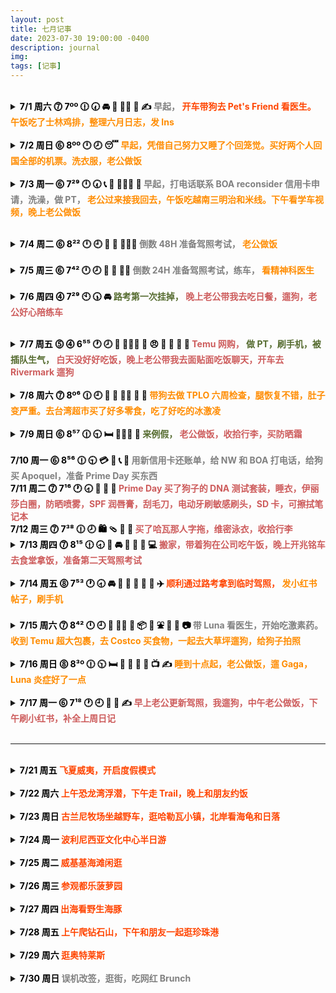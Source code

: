 ```yaml
---
layout: post
title: 七月记事
date: 2023-07-30 19:00:00 -0400
description: journal
img: 
tags: [记事]
---
```



<br>
<details> 
<summary><b><span style="color:black">7/1 周六 ⓻ 7ºº 🕧 🕢 🚘 🐶 🧑‍⚕️ 🥡 ✍️ 
    <span style="color:Gray">早起，</span> 
    <span style="color:OrangeRed">开车带狗去 Pet's Friend 看医生。</span> 
    <span style="color:DarkOrange">午饭吃了士林鸡排，整理六月日志，发 Ins</span> 
</span></b></summary>
<ul>早上起的蛮早的，静态心率是越来越高。继续看 DMV 线路图，写写笔记。本来想说带狗看病前去练练车，老公起的比较晚就算了。早饭吃了老公前一天带回来的菠萝油，然后我开车带狗去 Pet's Friend 看医生，大路上限速都 50 miles 了，不过车少也不难开。医生说她肚子就是比较轻微的细菌感染（虽然我自己看起来还挺严重的 lol）腿，下巴，耳朵，便便，脖子，肚子一圈下来现在只剩一点点皮肤感染了。打了过敏症，比较开心的是保险都可以报销。<br>
Grubhub 买了鸡排当午饭吃，还买了炸蘑菇，满 20 - 6。炸蘑菇很好吃<br>
下午把六月日志整理一下，没有再看驾照相关的东西，还有空发了条 Ins，现在都是两周更一次了，显然已经不把发 Ins 当主业了。不用动脑子整理整理文本就很放松，同时也做了事不觉得是在浪费时间。<br>
吃饭时候追了新的动漫叫《师兄啊师兄》晚饭吃水饺，水煮白菜和中午剩的鸡排。因为天好热喝了好多水。昨天早上还称了一下体重发现只有 50kg 出头了，比之前轻了，最近吃的也都比较少，也不是刻意就没怎么好好做饭吃饭。
</ul>
</details>


<br>
<details > 
<summary><b><span style="color:black">7/2 周日 ⓺ 8ºº 🕛 🕗 😴 
    <span style="color:DarkOrange">早起，凭借自己努力又睡了个回笼觉。买好两个人回国全部的机票。洗衣服，老公做饭</span> 
</span></b></summary>
<ul>六点醒过来，很精神不想睡了。又觉得这两天睡眠着实有点少，昨天勉强 7 小时，今天更少了才 6 小时，昨天也没睡午觉，想着要不像之前一样去楼下睡吧！把狗从笼子里放出来，自己躺地板上，结果穿个短袖还感觉有点冷，套了个外套，睡了会儿觉得有困意，又上楼接着睡去了。一睡就睡到 8 点多，醒过来感觉还怪困的，这下睡满 8 小时总算安心了。最近静态心率疯狂上涨直飙 80，今天总算又降下来点了。<br>
把 10/21 自己和老公上海飞香港的机票买好了，价格和上个月没变化还是 100 刀。帮老公买了 10/7 香港飞上海的机票，价格是 $326，看了下国泰价格一直都是一样的不管时间远近。<br>
下午去了 Costco 买鸡蛋牛奶，大华买菜，吃了麻辣烫，点多了吃得有点撑，嫌口味有点重。回来把邓紫棋《启示录》MV 全看完啦！<br>
洗衣服，老公做了晚饭，红烧了笋和藕丁，本来上午拿了腌排骨出来可能因为天太热已经馊掉了只好扔啦！又吃了点草莓。晚上一起遛狗，换了薄被子，差不多 12 点（早早）上床睡觉。
</ul>
</details>


<br>
<details > 
<summary><b><span style="color:black">7/3 周一 ⓺ 7²⁹ 🕛 🕢 📞 🛀 👨🏽‍⚕️ 🍜
    <span style="color:Gray">早起，打电话联系 BOA reconsider 信用卡申请，洗澡，做 PT，</span> 
    <span style="color:DarkOrange">老公过来接我回去，午饭吃越南三明治和米线。下午看学车视频，晚上老公做饭</span> 
        
</span></b></summary>
<ul>早上 7:30AM 起，打电话去让 BOA reconsider 信用卡申请，说原因是因为我之前申请 Travel Reward 那张卡的 credit line increase 被拒了，一整个大无语，啰哩啰嗦解释了一通，一开始电脑 reconsider 还是美没过，她说会帮我转到上级人工，24 - 48 小时回电。<br>
早上 8 点整打的 Dermatologist 结果没打进，过了一两分钟都打不进，留了 voice mail 发了邮件，后面 8:14 再试的时候打进去了，结果人家说已经没空位了，让我 8/1 整点再打，完全没想到这么抢手。<br>
早饭吃了个面包。<br>
洗个澡，11 点 PT，周一这个时间人真的很多，到 11:30 就好很多了，在那边坐着等了好一会儿房间空出来。今天比较神奇的是自己卷腹竟然一口气做了 80 个中间没有停，感觉比刚去时候强了不少，周三就不去了，准备下驾照考试。<br>
做完 PT 老公过来接我，午饭买了上次的 Bahn Mi，店里吃了一碗 pho，味道还不错。教练约明天练车。<br>
下午就一直看 dmv 练车视频，更新了主页笔记。到晚上就累到不行，去 Poke House 拿了饭，老公回家做了晚饭，有煎三文鱼土豆，藕丁洋葱炒饭，超级好吃哒！
</ul>
</details>


<br>
<details> 
<summary><b><span style="color:black">7/4 周二 ⓺ 8²² 🕛 🕘 🥱 💪 👨🏻‍🍳 
    <span style="color:Gray">倒数 48H 准备驾照考试，</span> 
    <span style="color:DarkOrange">老公做饭</span> 
</span></b></summary>
<ul>今天起床明显感觉到身体累，大概率是因为昨天去做了 PT，没有像前几天那样一醒过来就睡不着了，而是醒过来不想起接着睡。距离考试还有 48 小时。<br>
继续看考试路线，看小红书别人考试的帖子。老公做了一天饭，中午吃的小酥肉藕丁炒饭，洋葱烧鸡肉，晚上吃的红烧排骨年糕。12 点上床睡觉。考试这件事情，就是留给你多少时间都觉得不够准备吧！
</ul>
</details>


<br>
<details> 
<summary><b><span style="color:black">7/5 周三 ⓺ 7⁴² 🕛 🕗 💪 🛀 🧑‍⚕️ 
    <span style="color:Gray">倒数 24H 准备驾照考试，练车，</span> 
    <span style="color:DarkOrange">看精神科医生</span> 
</span></b></summary>
<ul>七点醒，继续睡到八点，有一丁点儿累，刚起床嗓子一丢丢不舒服。24HR LEFT FOR THE DRIVER'S TEST.<br>
收到 NATIONWIDE 报销。今天就不整理什么见医生前的 NOTE 了，直接唠唠嗑说明天一早要去考驾照这件事吧！简单看一下这两个礼拜就是准备去夏威夷旅游计划，想去读书，决定报名考驾照并找驾校练车。其实好像写下来就三句话，但聊天时叨叨叨就变成了 “There is a lot going on in your life” 医生本来准备给我减药到 100mg，看我这状态说现在这样挺好的，先不减了吧！说第一次和我聊天的时候我说自己很麻木，现在变化巨大（怀疑是不是减药的效果）和我说考驾照做好 Safety Check 就可以了。我又叨叨了一些驾照快要过期了，去了考了 Real Estate License 的陈年旧事。<br>
例行聊天实录：睡觉怎么样？每天 7 到 8 小时。精神状态怎么样？稳定。有焦虑吗？没有。食欲怎么样？没差别。你家狗怎么样？老样子，这里好点了，那里坏点了，慢慢就习惯了😂 你的身体状况怎么样？胸之前突然有点疼，一开始有点紧张，后面也是习惯了不觉得了。确认一下吃药情况，说 2 周前拿到药就开始吃 150mg 的 Lamictal 了，没什么变化。<br>
    
和医生聊完就感觉自己对开车和明天路考这件事情越来越紧张。开始觉得状态不太好，就说做点别的事缓解一下。心不在焉地做了午饭，炒青菜和番茄炒蛋，看小红书一些宠物或者搞笑的帖子，洗澡。 <br>

之后和教练把时间改到了下午 4 点。一路开过去让我自己看导航开，我根本做不到啊！中间有一段就是需要在车速很快的大路上，特别短的时间内变道再变道，根本来不及看导航，全靠教练口头指示(考试无关)于是因为去 DMV 考场的路上整个人又紧张起来了，今天练习开的贼烂。安慰自己这样问题就暴露出来了。 <br>

开到路上完全忘记哪条是哪条了（路线什么的完全记不得）感觉书面知识也只是书面知识了，反而脑子里如果一直想着条条框框扣分项要做这做那的会占 CPU，导致实际操作不好。<br>

<hr>

一开始进去 DMV 绕了一圈，教练让我出考场后左拐，我直行了，第一次是还没进入考试状态没听到，第二次是看到对向后面有车，想赶紧拐弯过去，然后速度太快，转弯过去之后来不及变到左转道的了。<b>这边还是应该慢慢等一下，不要着急，慢慢转过去等考官发指令看左转还是直行。</b><br>

中间有几次转向的口令也没来得及听清，过于简短没有反应过来，问的时候已经开过去了，所以<b>一定一定要集中注意力听考官说什么</b>，有时候刚说完就要转。有一条很近的 Left Turn 需要自己看路提前左变道再进左转道。<br>

【YIELD】右转时行人过马路要等人家走到马路中间以后才可以转，居民区遇到行人过马路要远远地就踩刹车，刹车太慢会吓到别人。<br>

【TURN】<b>有两次右转转大了（Too wide）</b>怕撞到右边停的车。还有路口右转时总想往右靠，<b>有些是停车线不能压的</b>。<br>

有一次上 EI Camino Real 右转的时候想挤到隔壁，但是路间距又比较小，离右边路沿石很近了<b><span style="color:Red">（撞路沿会 Fail）</span></b>稳妥的办法是跟着直行车后面。<br>


【PULL OVER】今天记得打灯回头了，虽然教练说回头幅度不够（Shoulder Check）最后停下来的时候<b>忘记把转向灯关掉了（Signal）</b> <br>

<hr>


其他：在一个小区转盘掉头的时候脚一会儿放刹车一会儿放油门有点晕了，教练让踩刹车，我想先确定下脚是不是在刹车上，他说的时候车还在往前滑，然后他就帮我踩了刹车，有被我气到<b><span style="color:Red">（考官干预会 Fail）</span></b>虽然可能和座位没调好有点关系，脑子乱的时候不知道自己的脚在刹车还是在油门上挺吓人的，万一是紧急情况就完了，所以最重要的一定是要记得怎么条件反射踩刹车。虽然这边教练其实也不太敢对学生发脾气，毕竟收钱还要靠口碑做生意，所以到家时候还是和我说我开的不错 😂  <br> 中间教练帮我按了一次喇叭，大路回家的时候有一个车想挤到我前面，那个时候车速已经很快了，这个和考试没啥关系。
</ul>
</details>



<br>
<details> 
<summary><b><span style="color:black">7/6 周四 ⓸ 7²⁹ 🕙 🕠 🚘
    <span style="color:DarkOliveGreen">路考第一次挂掉，</span> 
    <span style="color:IndianRed">晚上老公带我去吃日餐，遛狗，老公好心陪练车</span> 

</span></b></summary>
<ul>今天从家里去的时候还走了高速，一路都很顺利。练车时候也基本没什么大问题，教练纠正了 pull over 和倒车，一开始总是停的离路边很远怕撞路沿石，但其实还有挺多距离的，第一次还分不清车头是往哪边歪的，后来慢慢就分得清了，倒车时候会调整车和路沿石的距离。左转中间有几次路口停死了，红灯右转看车的时候没停死看车在往前遛。<br>
因为练习的时候有两次没来得及变到左转道，今天出停车场左转其实没转到对面车道而是转到了中间道，也是左转道。结果她下指令让我左转的时候我直接从中间道变道到了对向车道，考官帮我拽了方向盘回自己的道，左转再左转直接回 DMV 停车场了，考试 Fail。中间我还想求情问能不能让我考完，但是她说她作为考官必须按照评分表来。今天遇到的考官是个胖胖的女考官，其实人真的很好的，犯了很严重的错误但是她也没有凶我，表示非常理解我的紧张心情犯了错误。包括检查完车启动准备走的时候，我又按了一下 Power 把车熄火了。又打开，中间还滴滴滴，考官还指示我应该摁哪个键，人真的很 nice 啦！没想到 fail 在这种低级错误上，出来就哭，也不知道在哭什么。本来想着肯定能一次过的，但像这种情况确实说明我还没有安全独自上路的能力。其实练的时候真的完成的还不错的，就觉得有点遗憾或者难过，如果没有犯最开始的那个错误，其实大概率是能过的，考官也很好，我当时练的也挺熟练了。昨晚加今早的考试，练车 2 小时 + 2 小时 + 借车陪考试，一共花费 $450。出了考场约到了 7/14 的第二次考试时间。其实真的不冤的，是很严重的错误啦！就只能安慰自己好事多磨吧！其实开始考试前已经有心理暗示自己肯定能过的，但也没什么用。转出去的时候不知道是真的太紧张还是太自信觉得一定没问题所以没有过脑子。啊就这样吧，难过也难过完了，继续准备迎接下一次考试。老公安慰我的方式就是也不是高考只能考一次，我们再接着去考就好了，还说陪我练车。今天真的是连续三个小时一直坐在车上又开始腰疼。<br>
晚上回来带我去吃了之前情人节去排队没吃到的日餐。点了牛舌，烟熏鸭肉，鳗鱼饭，茶碗蒸和小火锅。肉好吃的，后面几个我觉得都有点偏咸，不知道是不是心情影响，并没有觉得很好吃。然后就去 DMV 练车，又是把老公气到无语（又憋着不敢发火）的一天。在停车场转老是撞到路沿石，分不清 One-way，不看指示牌。发现我转弯回正太快，应该等到车完全直了再回正，因为平时很少在停车场练车，所以就特别菜，练了好半天。还有在 STOP SIGN 左转道因为在说话忘记了准备直行，和我说应该先变到中间道然后立马停下，我也是不太习惯又不太服气，觉得直接转到对向车道更好等等。然后就气呼呼开车带我回去了。
</ul>
</details>



<br>
<details> 
<summary><b><span style="color:black">7/7 周五 ⓹ ⓸ 6⁵⁵ 🕐 🕗 👙 👨🏽‍⚕️ 📱 😠 🥟 🚗 🦮 🚶
    <span style="color:IndianRed">Temu 网购，</span> 
    <span style="color:DarkOliveGreen">做 PT，刷手机，被插队生气，</span> 
    <span style="color:IndianRed">白天没好好吃饭，晚上老公带我去面贴面吃饭聊天，开车去 Rivermark 遛狗</span> 
</span></b></summary>
<ul>驾照考试暂时告一段落，开始准备去夏威夷旅行要买的东西。下单了 Chewy 的狗粮，昨天买了 Victoria Secret 泳衣，打折巨便宜，今天 Temu 上继续买买买，Wetsuit，速干毛巾，防晒衣，帽子，一次性雨衣鞋套等等，也是不知不觉就买到了 100 刀。收到 CVS 发的 10 刀，又算计了半天买了两盒面霜，确实是性价比特别高，原价一瓶 36 刀，打折一瓶 30 刀，两瓶减 12，还有另一个减 3 刀的券，自己去店里取再八折，再用上十刀 credit，最后付了 26，还能再返 10 刀的 credit，比原价买省了50 块钱的样子。<br>
下午去做 PT，没想到 5 点去人还是很多，中间坐着等的时候还被别人插了队非常不爽，总之就是不太顺利各种等，这两天明显卷腹又做不动了，90 个分成了 45 + 20 + 20 + 10，记得周一还可以轻松一口气做完 60 个的。然后把自己气的左胸下面有一点点疼，微电流的时候也是之前可以到 30，这次调 20 就开始有点刺痛了，身体状况真的是受情绪影响，波动特别大。回家啥事不做就刷小红书打发时间，觉得很空虚浪费时间，放下手机又情绪比较低落。知道周五老公公司食堂没饭，也提不起精神做饭，就干饿着，中午吃了不太好吃的汤团，不好好吃饭也是让人更加丧。<br>
晚上老公打电话回来感觉我情绪不好，带我出去吃饭，白天也就是觉得无聊，沮丧，烦闷，见到他竟然哭出来了 Orz 一起去吃了面贴面，点了锅贴，牛肉卷饼，牛肉，香蕉饼，还挺好吃的也不算太贵。抱怨说自己今天做之前会开心的事情也开心不起来，比如买东西（就觉得投入的时间很浪费，不像上个月的日记里买东西薅羊毛特别快乐）为一点点小事就很生气，控制不了自己的情绪起伏。知道驾照没考出来确实没什么大不了的，但想到还是超级难过。加之狗子的肚子一天比一天恶化，感觉自己没有照顾好。聊聊天吃完东西心情好一点，然后提出问我今天要不要继续练车？我说那就带狗去 Rivermark 走一走吧！狗子最近整天被关笼子，我们出门的时候也挺郁闷的。一路开到 Rivermark 都很简单，路上也没什么车，狗子出门超级开心，虽然又是开始爆冲，但是看狗子开开心心的自己心情也有好一点。

</ul>
</details>



<br>
<details> 
<summary><b><span style="color:black">7/8 周六 ⓻ 8º⁶ 🕧 🕘 🚗 🐶 🧑‍⚕️ 🍮 🍦
    <span style="color:DarkOrange">带狗去做 TPLO 六周检查，腿恢复不错，肚子变严重。去台湾超市买了好多零食，吃了好吃的冰激凌</span> 
</span></b></summary>
<ul>就不知道为什么昨天记录的睡眠质量特别糟，六点醒过来看到深度睡眠才半小时，但按苹果的记法深度睡眠是 1 小时 16 分钟，又很长，今天这两个差别特别大。最近按 Autosleep 记的深度睡眠时间都在 1.5 到 2.5 甚至 3 小时，今天这个数据就很夸张。再接着睡到九点起，准备带狗去做六周 TPLO 复查。结果 Livermore 那边车祸大堵车，走高速预计要迟 2 小时，真要迟那么久的话到了都关门了。我们后来想办法绕路，最后只迟到了 20 分钟，Luna 也看上了医生。拍片子巨快，花了大概十分钟，医生看完说恢复的不错，之后不用关笼子，可以跳上床，跳沙发，爬楼梯，和别的狗玩都可以，出门还要牵绳，每周增加 5 分钟遛狗时间，最好是一直增加到 40 分钟。量了一下右腿还是有一定的肌肉流失。然后是普通 vet 看了一下她的肚子，继续做 cytology，还是轻度细菌感染，判断是她自己舔的。也是和上次一样过敏针没有起效，开了 Apoquel 和 抗生素，吃一个礼拜再复查。晚上没有给她戴头套一是因为脖子还没好确实不能戴，而是因为想看一下到底过敏针起没起效，结果等了一个礼拜发现没起效，还因为没有采取措施情况有恶化，加之这个礼拜也都在忙驾照的事没太管狗。今天医生提醒之后说可以穿个小衣服，一开始剪了一个自己不穿的 T 恤，后来觉得缝缝补补实在麻烦，花时间也不一定弄得好，灵机一动想到用尿裤，配合睡衣把整个肚子都包住了。<br>
回来路上就很堵，又去了 Union City 的台湾超市，赶在关门前到的，买了 100 块钱的零食。中午吃的麦当劳，手机下单了汉堡买一送一，加上积分换的薯条，花费不到 7 刀，在车上快快解决。去 Costco 加了个油，CVS 拿了个药，还买了隔壁新开的店里的冰激凌，还蛮好吃的，到家都 3 点了。一整天都在路上跑着，老公超级辛苦，开了很久的车，到家之后立刻又出门去公司了，然后说晚上和投资人吃饭。我自己在家就把昨天的面贴面剩下的锅贴，牛肉和香蕉饼吃掉了，洗了个澡，把狗子的床垫都洗了，翻之前狗子感染的记录，医生有提到说建议把狗粮冷冻可以杀贮藏螨，突然想到是不是最近天热自己又没把狗粮封好导致的，也是一种可能，或者就是外面的环境，总之保险起见赶紧把狗粮冻起来了。回家就扫描提交了 NW 的报销，收到 Chewy 的狗粮和 Cerave 洁面。
    
</ul>
</details>



<br>
<details> 
<summary><b><span style="color:black">7/9 周日 ⓺ 8⁵⁷ 🕧 🕤 🛏️ 👨🏻‍🍳  🛒 
    <span style="color:DarkOliveGreen">来例假，</span> 
    <span style="color:IndianRed">老公做饭，收拾行李，买防晒霜</span> 
</span></b></summary>
<ul>终于睡了一个（算是）好觉吧！没有在六点的时候醒过来，一觉睡到了九点。昨天晚上睡觉发现大腿内侧又被卫生巾蹭到有点红肿，然后今天竟然真的来例假了，肚子开始不舒服，比预计的日子提前了四五天，之前都很规律的。感觉确实是压力大，激素和内分泌水平也有影响。以及这三天的静态心率，周四 fail 之后，静态心率一路下降，从 78 - 71 - 68 - 65。从 6/29 第一次练车那天开始上 70，7/5 第二次考前练车史高 80，再往前静态心率水平都是比较低的，在 60 到 70 之间。<br>
中午老公做了饭，水饺，炸虾和昨天他带回来的米饭寿司。下午去公司，晚上我自己吃了黄瓜炒鸡蛋。我下午继续准备出去旅行的东西，看了几个旅行收行李箱的视频，再是选防晒霜，头好大不知道买什么，最后买了理肤泉 SPF 100 的，又买了晒后修复芦荟胶，维 C 涂脸胶囊，明天 Amazon 有五样东西到货，还有之前买的狗子的 pill pocket 和防蚊水。晚上遛了狗，老公加班要很晚才回来。狗子今天便便又有一小部分是软巴巴的，不知道吃了啥，碰到 Jojo 也没让他们玩，出门时候肚子上还裹着热水袋。看网上测评安耐晒真的防晒效果一级棒，就是成分不太好会污染海洋，而且清理需要卸妆比较麻烦一点，日常肯定不高兴用了。
</ul>
</details>

<br>
<b><span style="color:black">7/10 周一 ⓺ 8⁵⁶ 🕧 🕤 💳 🧾 📞 💊
    <span style="color:Gray">用新信用卡还账单，给 NW 和 BOA 打电话，给狗买 Apoquel，准备 Prime Day 买东西</span> 
</span></b>


<br>
<b><span style="color:black">7/11 周二 ⓻ 7¹⁶ 🕐 🕣 🛒 🌺 🐶
    <span style="color:IndianRed">Prime Day 买了狗子的 DNA 测试套装，睡衣，伊丽莎白圈，防晒喷雾，SPF 润唇膏，刮毛刀，电动牙刷敏感刷头，SD 卡，可擦拭笔记本</span> 
</span></b>


<br>
<b><span style="color:black">7/12 周三 ⓻ 7³⁸ 🕧 🕗 🛍️ 🩴 👙 🧳
    <span style="color:IndianRed">买了哈瓦那人字拖，维密泳衣，收拾行李</span> 
</span></b>


<br>
<details> 
<summary>
<b><span style="color:black">7/13 周四 ⓻  8¹⁵ 🕧 🕣 🧳 🚘 🥡  🦮 🚶 💻 
    <span style="color:IndianRed">搬家，带着狗在公司吃午饭，晚上开兆铭车去食堂拿饭，准备第二天驾照考试</span> 
</span></b></summary>
<ul>上午急吼拉吼还在收拾东西，让老公帮忙洗碗，搬行李箱，搬狗笼，一直拖到快中午，他来不及开会，我们就直接带狗去了公司，在会议室吃了午饭，等他下午开完会再开车去兆铭家，把我送到又接着回公司继续开会，再次感叹真的好忙好辛苦。晚上我开兆铭的小车车去他公司食堂拿了个饭，家里到公司很短的一段路，开的还挺顺畅的，为第二天考试小小适应一下。他也是很忙，刚拿完饭到家就开始开会了，之后我俩遛了狗，等老公到九点回来才一起吃上晚饭。吃过饭又开始临时抱佛脚，把上次考试写的笔记又过了一遍。</ul>
</details>


<br>
<details> 
<summary><b><span style="color:black">7/14 周五 ⓼ 7⁵³ 🕐 🕣 🚘 🏅 📱 🥡  🦮 🚶 ✈️
    <span style="color:OrangeRed">顺利通过路考拿到临时驾照，</span> 
    <span style="color:DarkOrange">发小红书帖子，刷手机</span> 
</span></b></summary>
<ul>早上老公送我去 DMV，和教练练了车，考试时候遇到了很好的紫发黑姐姐考官，本来还挺紧张 pull over 做不好的，结果压根就没考，最后卷面只扣了一分，还给我画了笑脸。回家下午就发了小红书，把之前整理的笔记发上去，应教练要求网上留言了好评。下午躺平刷小红书，评论区回复聊天，结果手机刷多了还有点头痛 😂 晚上和兆铭一起去家边上公园草坪遛两条狗，晚饭吃了老公 Safeway 买的中餐盒饭，寿司，之后他送兆铭去机场</ul>
</details>


<br>
<details> 
<summary><b><span style="color:black">7/15 周六 ⓻ 8⁴² 🕛 🕘 🐶 🧑‍⚕️ 💊 📦 🛒 ⛲️ 🦮 🚶 📷 
    <span style="color:Gray">带 Luna 看医生，开始吃激素药。</span> 
    <span style="color:DarkOrange">收到 Temu 超大包裹，去 Costco 买食物，一起去大草坪遛狗，给狗子拍照</span> 
</span></b></summary>
<ul>上午带 Luna 看病，一开始因为遇到个狗子疫苗过敏，等了好一会儿。后来又碰到 Dr. Koski，聊了两句就直接给开泼尼松了，因为抗生素和 Apoquel 吃了一礼拜也没好。昨晚还挺累的，一晚上睡得还不错，九点起来，遛了 Gaga，带 Luna 看病，老公回家拿了点东西，下午 Temu 大包裹收到，试了下 Wetsuit 什么的，自己的 S 码感觉超级紧，手动起来费劲，老公说看着身材还挺好的，对他的那套也挺满意。下午洗澡洗衣服。去 Costco 买了一些食物，沙拉，虾，面包等等。晚上一起去遛狗，给狗拍了好看的晚霞照片，喂饭，给兆铭 update 信息。晚上发现自己笑的厉害的时候会左边肩膀疼，怀疑是试衣服时候有点扭到，还好没什么大碍，第二天就好了，老公早上醒过来还特地关心了一下 ❤️ 边吃晚饭边看电视剧</ul>
</details>


<br>
<details> 
<summary><b><span style="color:black">7/16 周日 ⓼ 8³º 🕧 🕥 🛏️  🦮 🚶 🥗 🍤 📺 ✍️
    <span style="color:DarkOrange">睡到十点起，老公做饭，遛 Gaga，Luna 炎症好了一点</span> 
</span></b></summary>
<ul>昨晚弄完狗超级困，倒头就睡，今天睡到十点多起，深度睡眠 3 个小时 YYDS 虽然中间醒了好多次，醒了睡睡了醒。静态心率感人，昨天 66 今天 62，上一次这么低还是 6/26（BTW 6/27 开始学车，历时三周顺利解决一桩心事）<br>
早上遛了 Gaga，Luna 这周开始早晚一颗泼尼松，喂了药在院子里放了尿懒得遛了。出去走了一圈还出了点汗，不过他们家这边比我们家还是要低个五度，虽然白天最高温度也上 30 度了。午饭也是老公准备的，鸡蛋土豆片，卤牛肉，沙拉虾小番茄，边吃饭边看动漫，好久没看了，开开心心没有烦恼。虽然狗子的肚子也几乎还是老样子，好像稍微好点了，还是红红的，比昨天浅一点了。昨晚关笼子没穿衣服没戴头套好像也没去舔啊挠的，已经是非常大进步了。总之就是心情很好。7/9 到 7/15 直接跳过了一周没有写日记，这个周末总算可以补起来了，唯一毛病是腰还是不太好。</ul>
</details>


<br>
<details> 
<summary><b><span style="color:black">7/17 周一 ⓺ 7¹⁸ 🕐 🕘 🦮 🚶 ✍️
    <span style="color:IndianRed">早上老公更新驾照，我遛狗，中午老公做饭，下午刷小红书，补全上周日记</span> 
</span></b></summary>
<ul>昨晚还是好晚睡，洗个澡遛遛狗哄睡觉就凌晨一点了，早上继续睡不醒。老公超级辛苦七点多起床去 DMV walk-in renew 驾照，九点半回来我刚睡醒，一起简单吃了点早饭，他接着睡觉，我起床喂狗，遛 gaga，一不小心走了老大一圈，回来都十一点半了。静态心率昨天 63，今天 59（没有到下午又上去了变成了 63）中午还是老公做饭，煮了面给我吃，然后他就去公司上班了。我在家把日记补全，继续刷刷小红书，看到有人推荐 AKC 宠物保险，有点心动，就是价格好贵。</ul>
</details>

<br>

<hr>

<br>
<details> 
<summary><b><span style="color:black">7/21 周五 
    <span style="color:OrangeRed">飞夏威夷，开启度假模式</span> 
</span></b></summary>
<ul>机票用的是阿拉斯加基友票，花了 $618 + $150，落地去逛了 Costco，买了衣服和零食。取浮潜装备，Hilton 度假村附近的人很多，堵车堵了好一会儿。晚饭预约了银座猪排，点了一个 Kurobuta Loin Katsu Set 和一个 Kurobuta Katsudon，两个人花了 $75.5，性价比不太高，晚上回酒店刚好看到烟花表演。
</ul>
</details>

<br>
<details> 
<summary><b><span style="color:black">7/22 周六 
    <span style="color:OrangeRed">上午恐龙湾浮潜，下午走 Trail，晚上和朋友约饭</span> 
</span></b></summary>
<ul>恐龙湾预约的是 7:10AM，两个人门票 $51.18 + $3 停车费，到早了停车场还没开门，差点从门口开过去。
前一天在 Snorkel Bob 租了带度数的潜水镜，呼吸管和蛙鞋三件套，其实恐龙湾现场也有租的而且价格也一样，去沃尔玛买了救生衣不过后来因为水很浅也没用到，穿了泳装，wetsuit 加防晒霜，没怎么被晒到。玩的还是很开心的，看到好多鱼。<br>
中午就在那边附近吃了个 Poke，店名叫 HanaPa'a Market，味道还不错，量很大没吃完，两个人花了 $37.74。
下午去了 Makapu‘u Point Lighthouse Trail 还遇到了认识的朋友，晚上一起去添好运吃了个点心，四个人 $60，菜比较精致分量小，味道很不错。
</ul>
</details>

<br>
<details> 
<summary><b><span style="color:black">7/23 周日 
    <span style="color:OrangeRed">古兰尼牧场坐越野车，逛哈勒瓦小镇，北岸看海龟和日落</span> 
</span></b></summary>
<ul>早上用酒店送的 $35 Dining Credit 买了两个三明治和一盒燕麦片，越野车两个人一共 $303.56，中午吃了 Huli Huli Chicken（$16.7）还有彩虹冰（$6.24）都非常非常赞，便宜好吃。拉尼凯海滩周围还是满堵的，快日落了但还是幸运地看到了一只站岗的海龟。晚上去 Sunset Beach 看了日落，好好看哇！</ul>
</details>

<br>
<details> 
<summary><b><span style="color:black">7/24 周一 
    <span style="color:OrangeRed">波利尼西亚文化中心半日游</span> 
</span></b></summary>
<ul>两个人含晚饭自助餐和表演 $274.60，还是挺值的。上午老公要开会，我们去的比较晚，但也看到了很多表演都挺精彩的，晚饭自助餐东西也蛮多的，来欧胡岛一定要去的地方吧！</ul>
</details>

<br>
<details> 
<summary><b><span style="color:black">7/25 周二 
    <span style="color:OrangeRed">威基基海滩闲逛</span> 
</span></b></summary>
<ul>老公正式开始开会，我自己也没安排好接下来的行程，所以第一天就在住的度假村逛了逛。午饭用酒店 Dining Credit 买了汉堡和木瓜，晚上走路去吃了 Wagaya 日餐，点了拉面，豆腐和玉米烙（$37.61）这家还是蛮好吃的。</ul>
</details>

<br>
<details> 
<summary><b><span style="color:black">7/26 周三 
    <span style="color:OrangeRed">参观都乐菠萝园</span> 
</span></b></summary>
<ul>早上酒店买了 Acai Bowl，巧克力蛋糕和可颂。然后搭公交去了菠萝园，买了套票坐小火车，走迷宫，参观植物园。小火车基本上没排队，一路上吹吹风听听歌和介绍，还是挺舒服的。吃了菠萝冰激凌，买了很多纪念品，菠萝园的娃娃， Snoopy T恤，饼干，香蕉片（好好吃）菠萝冰激凌，晚饭排队吃的丸龟制面，乌冬面 10 刀一碗，还点了天妇罗和饭团，一共才花了$22.83，特别特别便宜，很热闹的店。</ul>
</details>


<br>
<details> 
<summary><b><span style="color:black">7/27 周四 
    <span style="color:OrangeRed">出海看野生海豚</span> 
</span></b></summary>
<ul>前一天下午买的票，Dolphins and You 的团正好还剩最后一个位置，一个人 $160.65，早起不来，买的十一点那场，做好看不到海豚的心理准备，不过最后看到啦！很多海豚围着船游特别灵活，天也特别好，拍了美美的照片。浮潜体验一般，主要是去过恐龙湾，高下立判。特地吃了晕船药，没想到竟然还晕船了😂 吐了一下喝了点水立马好了，船上送的午饭也很好吃。我听边上游客说船停在水中晃动的时候特别容易晕，所以中间活动的时候还是在水里玩会比较好。</ul>
</details>
    
<br>
<details> 
<summary><b><span style="color:black">7/28 周五 
    <span style="color:OrangeRed">上午爬钻石山，下午和朋友一起逛珍珠港</span> 
</span></b></summary>
<ul>早上酒店买了巧克力蛋糕，可颂和鸡翅。提前买好了钻石山门票，一辆车两个人 $21.53，爬起来没有很累，大概一个多小时可以爬完，人还挺多的，不过看到路上有人中暑直升机飞来救人的。下午珍珠港去得有点晚，所以只看了亚利桑那号，密苏里号要坐汽车，闭馆时间也蛮早的没来得及去。最后逛了一个不是很热门的潜水艇博物馆。晚上小伙伴请客去吃了非常贵的烧烤，吃得非常撑。</ul>
</details>


<br>
<details> 
<summary><b><span style="color:black">7/29 周六 
    <span style="color:OrangeRed">逛奥特莱斯</span> 
</span></b></summary>
<ul>中午麦当劳速度解决，奥莱买了两个 Kate Spade 的包，米妮圆筒包 $99，橙子手机包 $75，Gap 黄色史努比 T 恤，橘粉色 Romper，拉夫劳伦 T 恤 和 Polo 衫，这边税好低只有湾区的一半。晚上和朋友一起吃了雾味 Chong Qing Cuisine，招牌菜是牛肉面和米线，四个人 $98.1</ul>
</details>

    
    
<br>
<details> 
<summary><b><span style="color:black">7/30 周日 
    <span style="color:Gray">误机改签，逛街，吃网红 Brunch</span> 
</span></b></summary>
<ul>早上遇到一些意外情况，本来想说可能还有时间去趟珍珠港，结果发现车没电了。叫了 Road Service，自费一百多找人来 Jump Start，飞机又正好晚点了，车修好了还有点时间，老公说那去逛逛街吧！因为我前一天提到说想去逛一下这里的优衣库。总之就是有点想当然，因为在湾区这边用 Global Entry 赶飞机一直很顺利不花什么时间，但我们当时租着车，还要去还车，我逛街时候也没关注时间，最后就是没赶上飞机，还好免费重新改签了第二天的机票。订了个便宜的酒店，也是四星但到了发现好小好小，前台也是效率很低的等了很久，和希尔顿还是不能比的，虽然那边被挺多人吐槽破。下午收拾一下心情去吃了网红餐厅 Island Vintage Cafe，点了 Mushroom Benedict 和 Crab Scramble，一共花了 $80.09。贵是贵，好吃还是蛮好吃的。</ul>
</details>


<!-- 模版
<br>
<details open> 
<summary><b><span style="color:black">7/ 周几 ⓺ 8ºº 🕘
    <span style="color:Gray"></span> 
</span></b></summary>
<ul>日记</ul>
</details>
-->

<!--
    ⓵ ⓶ ⓷ ⓸ ⓹ ⓺ ⓻ ⓼ ⓽ ⓾  º ¹ ² ³ ⁴ ⁵ ⁶ ⁷ ⁸ ⁹
    ➂ DarkSlateGray 非常不开心 / ➃ DarkOliveGreen 不开心 / ➄ Gray 中性
    ➏ IndianRed 满意 / ➐ DarkOrange 开心 / ➑ OrangeRed 非常开心 / ➒ Red 极度开心
-->


<!--
    <b><span style="color:black">情绪打分
    <a href="https://www.computerhope.com/htmcolor.htm" target="_blank">（color code）</a></span></b>
    <b><span style="color:DimGray">➀ 绝望 </span></b>
    <b><span style="color:RebeccaPurple">➁ 抑郁 </span></b>
    <b><span style="color:DarkSlateGray">➂ 非常不开心 </span></b>
    <b><span style="color:DarkOliveGreen">➃ 不开心 </span></b>
    <b><span style="color:Gray">➄ 中性或漠不关心 </span></b>
    <b><span style="color:IndianRed">➏ 对生活满意 </span></b>
    <b><span style="color:DarkOrange">➐ 开心 </span></b>
    <b><span style="color:OrangeRed">➑ 非常开心</span></b>
    <b><span style="color:Red">➒ 极度开心</span></b>
    <b><span style="color:GoldenRod">➓ 极致幸福 </span></b>
-->